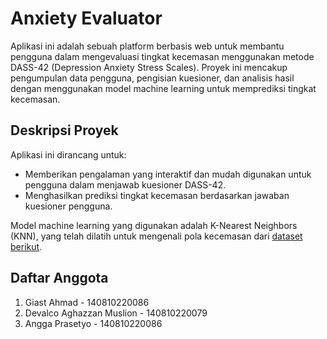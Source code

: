 # Anxiety Evaluator

Aplikasi ini adalah sebuah platform berbasis web untuk membantu pengguna dalam mengevaluasi tingkat kecemasan menggunakan metode DASS-42 (Depression Anxiety Stress Scales). Proyek ini mencakup pengumpulan data pengguna, pengisian kuesioner, dan analisis hasil dengan menggunakan model machine learning untuk memprediksi tingkat kecemasan.  

## Deskripsi Proyek  
Aplikasi ini dirancang untuk:  
- Memberikan pengalaman yang interaktif dan mudah digunakan untuk pengguna dalam menjawab kuesioner DASS-42.  
- Menghasilkan prediksi tingkat kecemasan berdasarkan jawaban kuesioner pengguna.  

Model machine learning yang digunakan adalah K-Nearest Neighbors (KNN), yang telah dilatih untuk mengenali pola kecemasan dari [dataset berikut](https://www.kaggle.com/datasets/lucasgreenwell/depression-anxiety-stress-scales-responses).  

## Daftar Anggota  
1. Giast Ahmad - 140810220086
2. Devalco Aghazzan Muslion - 140810220079
3. Angga Prasetyo - 140810220086

